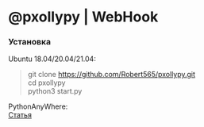 # @pxollypy | WebHook

### Установка

Ubuntu 18.04/20.04/21.04:
> git clone https://github.com/Robert565/pxollypy.git <br/>
> cd pxollypy <br/>
> python3 start.py <br/>

PythonAnyWhere: <br/>
[Статья](https://vk.com/@662416179-installing-webhook)
